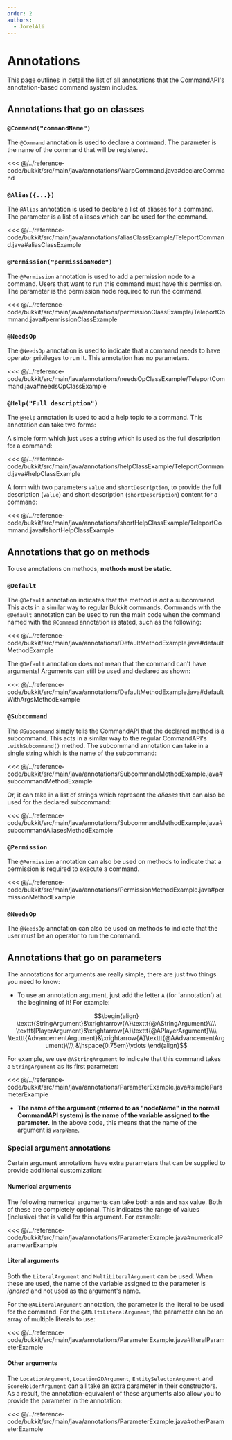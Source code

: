 ```yaml
---
order: 2
authors:
  - JorelAli
---
```


# Annotations

This page outlines in detail the list of all annotations that the CommandAPI's annotation-based command system includes.

## Annotations that go on classes

### `@Command("commandName")`

The `@Command` annotation is used to declare a command. The parameter is the name of the command that will be registered.

<<< @/../reference-code/bukkit/src/main/java/annotations/WarpCommand.java#declareCommand

### `@Alias({...})`

The `@Alias` annotation is used to declare a list of aliases for a command. The parameter is a list of aliases which can be used for the command.

<<< @/../reference-code/bukkit/src/main/java/annotations/aliasClassExample/TeleportCommand.java#aliasClassExample

### `@Permission("permissionNode")`

The `@Permission` annotation is used to add a permission node to a command. Users that want to run this command must have this permission. The parameter is the permission node required to run the command.

<<< @/../reference-code/bukkit/src/main/java/annotations/permissionClassExample/TeleportCommand.java#permissionClassExample

### `@NeedsOp`

The `@NeedsOp` annotation is used to indicate that a command needs to have operator privileges to run it. This annotation has no parameters.

<<< @/../reference-code/bukkit/src/main/java/annotations/needsOpClassExample/TeleportCommand.java#needsOpClassExample

### `@Help("Full description")`

The `@Help` annotation is used to add a help topic to a command. This annotation can take two forms:

A simple form which just uses a string which is used as the full description for a command:

<<< @/../reference-code/bukkit/src/main/java/annotations/helpClassExample/TeleportCommand.java#helpClassExample

A form with two parameters `value` and `shortDescription`, to provide the full description (`value`) and short description (`shortDescription`) content for a command:

<<< @/../reference-code/bukkit/src/main/java/annotations/shortHelpClassExample/TeleportCommand.java#shortHelpClassExample

## Annotations that go on methods

To use annotations on methods, **methods must be static**.

### `@Default`

The `@Default` annotation indicates that the method is _not_ a subcommand. This acts in a similar way to regular Bukkit commands. Commands with the `@Default` annotation can be used to run the main code when the command named with the `@Command` annotation is stated, such as the following:

<<< @/../reference-code/bukkit/src/main/java/annotations/DefaultMethodExample.java#defaultMethodExample

The `@Default` annotation does not mean that the command can't have arguments! Arguments can still be used and declared as shown:

<<< @/../reference-code/bukkit/src/main/java/annotations/DefaultMethodExample.java#defaultWithArgsMethodExample

### `@Subcommand`

The `@Subcommand` simply tells the CommandAPI that the declared method is a subcommand. This acts in a similar way to the regular CommandAPI's `.withSubcommand()` method. The subcommand annotation can take in a single string which is the name of the subcommand:

<<< @/../reference-code/bukkit/src/main/java/annotations/SubcommandMethodExample.java#subcommandMethodExample

Or, it can take in a list of strings which represent the _aliases_ that can also be used for the declared subcommand:

<<< @/../reference-code/bukkit/src/main/java/annotations/SubcommandMethodExample.java#subcommandAliasesMethodExample

### `@Permission`

The `@Permission` annotation can also be used on methods to indicate that a permission is required to execute a command.

<<< @/../reference-code/bukkit/src/main/java/annotations/PermissionMethodExample.java#permissionMethodExample

### `@NeedsOp`

The `@NeedsOp` annotation can also be used on methods to indicate that the user must be an operator to run the command.

## Annotations that go on parameters

The annotations for arguments are really simple, there are just two things you need to know:

- To use an annotation argument, just add the letter `A` (for 'annotation') at the beginning of it! For example:

$$\begin{align}
\texttt{StringArgument}&\xrightarrow{A}\texttt{@AStringArgument}\\\\
\texttt{PlayerArgument}&\xrightarrow{A}\texttt{@APlayerArgument}\\\\
\texttt{AdvancementArgument}&\xrightarrow{A}\texttt{@AAdvancementArgument}\\\\
&\hspace{0.75em}\vdots
\end{align}$$

  For example, we use `@AStringArgument` to indicate that this command takes a `StringArgument` as its first parameter:

<<< @/../reference-code/bukkit/src/main/java/annotations/ParameterExample.java#simpleParameterExample

- **The name of the argument (referred to as "nodeName" in the normal CommandAPI system) is the name of the variable assigned to the parameter.** In the above code, this means that the name of the argument is `warpName`.

### Special argument annotations

Certain argument annotations have extra parameters that can be supplied to provide additional customization:

#### Numerical arguments

The following numerical arguments can take both a `min` and `max` value. Both of these are completely optional. This indicates the range of values (inclusive) that is valid for this argument. For example:

<<< @/../reference-code/bukkit/src/main/java/annotations/ParameterExample.java#numericalParameterExample

#### Literal arguments

Both the `LiteralArgument` and `MultiLiteralArgument` can be used. When these are used, the name of the variable assigned to the parameter is _ignored_ and not used as the argument's name.

For the `@ALiteralArgument` annotation, the parameter is the literal to be used for the command. For the `@AMultiLiteralArgument`, the parameter can be an array of multiple literals to use:

<<< @/../reference-code/bukkit/src/main/java/annotations/ParameterExample.java#literalParameterExample

#### Other arguments

The `LocationArgument`, `Location2DArgument`, `EntitySelectorArgument` and `ScoreHolderArgument` can all take an extra parameter in their constructors. As a result, the annotation-equivalent of these arguments also allow you to provide the parameter in the annotation:

<<< @/../reference-code/bukkit/src/main/java/annotations/ParameterExample.java#otherParameterExample